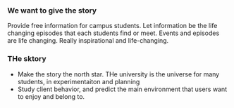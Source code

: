 ### We want to give the story

Provide free information for campus students.
Let information be the life changing episodes that each students find or meet.
Events and episodes are life changing. Really inspirational and life-changing.

### THe sktory
- Make the story the north star.
THe university is the universe for many students, in experimentaiton and planning
- Study client behavior, and predict the main environment that users want to enjoy and belong to.


